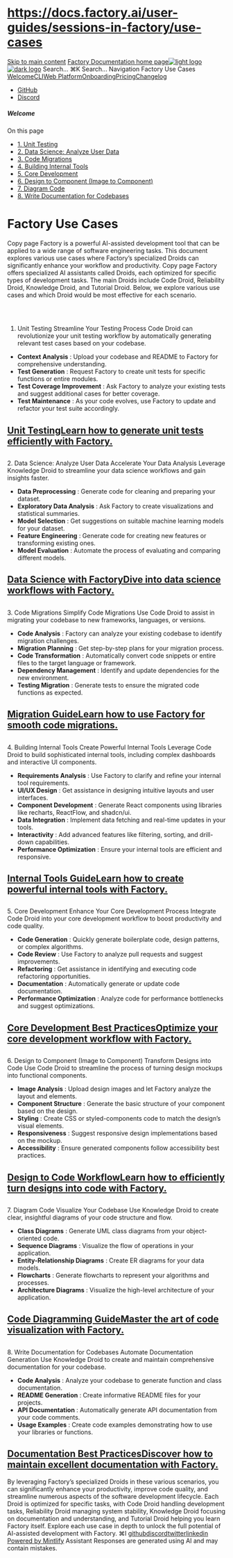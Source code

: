 # https://docs.factory.ai/user-guides/sessions-in-factory/use-cases

[Skip to main content](https://docs.factory.ai/user-guides/sessions-in-factory/use-cases#content-area)
[Factory Documentation home page![light logo](https://mintcdn.com/factory/znfImxXlrso1kEgo/logo/light.svg?fit=max&auto=format&n=znfImxXlrso1kEgo&q=85&s=d542d979e6c1a1ab8ddddac1a646a327)![dark logo](https://mintcdn.com/factory/znfImxXlrso1kEgo/logo/dark.svg?fit=max&auto=format&n=znfImxXlrso1kEgo&q=85&s=5c00942d328806f6cdcc3c0b95cda358)](https://docs.factory.ai/)
Search...
⌘K
Search...
Navigation
Factory Use Cases
[Welcome](https://docs.factory.ai/welcome)[CLI](https://docs.factory.ai/cli/getting-started/overview)[Web Platform](https://docs.factory.ai/web/getting-started/overview)[Onboarding](https://docs.factory.ai/onboarding)[Pricing](https://docs.factory.ai/pricing)[Changelog](https://docs.factory.ai/changelog/1-8)
  * [GitHub](https://github.com/factory-ai/factory)
  * [Discord](https://discord.gg/EQ2DQM2F)


##### Welcome
On this page
  * [1. Unit Testing](https://docs.factory.ai/user-guides/sessions-in-factory/use-cases#1-unit-testing)
  * [2. Data Science: Analyze User Data](https://docs.factory.ai/user-guides/sessions-in-factory/use-cases#2-data-science%3A-analyze-user-data)
  * [3. Code Migrations](https://docs.factory.ai/user-guides/sessions-in-factory/use-cases#3-code-migrations)
  * [4. Building Internal Tools](https://docs.factory.ai/user-guides/sessions-in-factory/use-cases#4-building-internal-tools)
  * [5. Core Development](https://docs.factory.ai/user-guides/sessions-in-factory/use-cases#5-core-development)
  * [6. Design to Component (Image to Component)](https://docs.factory.ai/user-guides/sessions-in-factory/use-cases#6-design-to-component-image-to-component)
  * [7. Diagram Code](https://docs.factory.ai/user-guides/sessions-in-factory/use-cases#7-diagram-code)
  * [8. Write Documentation for Codebases](https://docs.factory.ai/user-guides/sessions-in-factory/use-cases#8-write-documentation-for-codebases)


# Factory Use Cases
Copy page
Factory is a powerful AI-assisted development tool that can be applied to a wide range of software engineering tasks. This document explores various use cases where Factory’s specialized Droids can significantly enhance your workflow and productivity.
Copy page
Factory offers specialized AI assistants called Droids, each optimized for specific types of development tasks. The main Droids include Code Droid, Reliability Droid, Knowledge Droid, and Tutorial Droid. Below, we explore various use cases and which Droid would be most effective for each scenario.
##
[​](https://docs.factory.ai/user-guides/sessions-in-factory/use-cases#1-unit-testing)
1. Unit Testing
Streamline Your Testing Process
Code Droid can revolutionize your unit testing workflow by automatically generating relevant test cases based on your codebase.
  * **Context Analysis** : Upload your codebase and README to Factory for comprehensive understanding.
  * **Test Generation** : Request Factory to create unit tests for specific functions or entire modules.
  * **Test Coverage Improvement** : Ask Factory to analyze your existing tests and suggest additional cases for better coverage.
  * **Test Maintenance** : As your code evolves, use Factory to update and refactor your test suite accordingly.

## [Unit TestingLearn how to generate unit tests efficiently with Factory.](https://docs.factory.ai/user-guides/use-cases/unit-testing)
##
[​](https://docs.factory.ai/user-guides/sessions-in-factory/use-cases#2-data-science%3A-analyze-user-data)
2. Data Science: Analyze User Data
Accelerate Your Data Analysis
Leverage Knowledge Droid to streamline your data science workflows and gain insights faster.
  * **Data Preprocessing** : Generate code for cleaning and preparing your dataset.
  * **Exploratory Data Analysis** : Ask Factory to create visualizations and statistical summaries.
  * **Model Selection** : Get suggestions on suitable machine learning models for your dataset.
  * **Feature Engineering** : Generate code for creating new features or transforming existing ones.
  * **Model Evaluation** : Automate the process of evaluating and comparing different models.

## [Data Science with FactoryDive into data science workflows with Factory.](https://docs.factory.ai/user-guides/use-cases/data-science)
##
[​](https://docs.factory.ai/user-guides/sessions-in-factory/use-cases#3-code-migrations)
3. Code Migrations
Simplify Code Migrations
Use Code Droid to assist in migrating your codebase to new frameworks, languages, or versions.
  * **Code Analysis** : Factory can analyze your existing codebase to identify migration challenges.
  * **Migration Planning** : Get step-by-step plans for your migration process.
  * **Code Transformation** : Automatically convert code snippets or entire files to the target language or framework.
  * **Dependency Management** : Identify and update dependencies for the new environment.
  * **Testing Migration** : Generate tests to ensure the migrated code functions as expected.

## [Migration GuideLearn how to use Factory for smooth code migrations.](https://docs.factory.ai/user-guides/use-cases/migrations)
##
[​](https://docs.factory.ai/user-guides/sessions-in-factory/use-cases#4-building-internal-tools)
4. Building Internal Tools
Create Powerful Internal Tools
Leverage Code Droid to build sophisticated internal tools, including complex dashboards and interactive UI components.
  * **Requirements Analysis** : Use Factory to clarify and refine your internal tool requirements.
  * **UI/UX Design** : Get assistance in designing intuitive layouts and user interfaces.
  * **Component Development** : Generate React components using libraries like recharts, ReactFlow, and shadcn/ui.
  * **Data Integration** : Implement data fetching and real-time updates in your tools.
  * **Interactivity** : Add advanced features like filtering, sorting, and drill-down capabilities.
  * **Performance Optimization** : Ensure your internal tools are efficient and responsive.

## [Internal Tools GuideLearn how to create powerful internal tools with Factory.](https://docs.factory.ai/user-guides/use-cases/building-internal-tools)
##
[​](https://docs.factory.ai/user-guides/sessions-in-factory/use-cases#5-core-development)
5. Core Development
Enhance Your Core Development Process
Integrate Code Droid into your core development workflow to boost productivity and code quality.
  * **Code Generation** : Quickly generate boilerplate code, design patterns, or complex algorithms.
  * **Code Review** : Use Factory to analyze pull requests and suggest improvements.
  * **Refactoring** : Get assistance in identifying and executing code refactoring opportunities.
  * **Documentation** : Automatically generate or update code documentation.
  * **Performance Optimization** : Analyze code for performance bottlenecks and suggest optimizations.

## [Core Development Best PracticesOptimize your core development workflow with Factory.](https://docs.factory.ai/user-guides/use-cases/core-development)
##
[​](https://docs.factory.ai/user-guides/sessions-in-factory/use-cases#6-design-to-component-image-to-component)
6. Design to Component (Image to Component)
Transform Designs into Code
Use Code Droid to streamline the process of turning design mockups into functional components.
  * **Image Analysis** : Upload design images and let Factory analyze the layout and elements.
  * **Component Structure** : Generate the basic structure of your component based on the design.
  * **Styling** : Create CSS or styled-components code to match the design’s visual elements.
  * **Responsiveness** : Suggest responsive design implementations based on the mockup.
  * **Accessibility** : Ensure generated components follow accessibility best practices.

## [Design to Code WorkflowLearn how to efficiently turn designs into code with Factory.](https://docs.factory.ai/user-guides/use-cases/design-to-component)
##
[​](https://docs.factory.ai/user-guides/sessions-in-factory/use-cases#7-diagram-code)
7. Diagram Code
Visualize Your Codebase
Use Knowledge Droid to create clear, insightful diagrams of your code structure and flow.
  * **Class Diagrams** : Generate UML class diagrams from your object-oriented code.
  * **Sequence Diagrams** : Visualize the flow of operations in your application.
  * **Entity-Relationship Diagrams** : Create ER diagrams for your data models.
  * **Flowcharts** : Generate flowcharts to represent your algorithms and processes.
  * **Architecture Diagrams** : Visualize the high-level architecture of your application.

## [Code Diagramming GuideMaster the art of code visualization with Factory.](https://docs.factory.ai/user-guides/use-cases/code-diagrams)
##
[​](https://docs.factory.ai/user-guides/sessions-in-factory/use-cases#8-write-documentation-for-codebases)
8. Write Documentation for Codebases
Automate Documentation Generation
Use Knowledge Droid to create and maintain comprehensive documentation for your codebase.
  * **Code Analysis** : Analyze your codebase to generate function and class documentation.
  * **README Generation** : Create informative README files for your projects.
  * **API Documentation** : Automatically generate API documentation from your code comments.
  * **Usage Examples** : Create code examples demonstrating how to use your libraries or functions.

## [Documentation Best PracticesDiscover how to maintain excellent documentation with Factory.](https://docs.factory.ai/user-guides/use-cases/documentation)
By leveraging Factory’s specialized Droids in these various scenarios, you can significantly enhance your productivity, improve code quality, and streamline numerous aspects of the software development lifecycle. Each Droid is optimized for specific tasks, with Code Droid handling development tasks, Reliability Droid managing system stability, Knowledge Droid focusing on documentation and understanding, and Tutorial Droid helping you learn Factory itself. Explore each use case in depth to unlock the full potential of AI-assisted development with Factory.
⌘I
[github](https://github.com/factory-ai/factory)[discord](https://discord.gg/EQ2DQM2F)[twitter](https://twitter.com/factoryAI)[linkedin](https://www.linkedin.com/company/factory-hq/)
[Powered by Mintlify](https://mintlify.com?utm_campaign=poweredBy&utm_medium=referral&utm_source=factory)
Assistant
Responses are generated using AI and may contain mistakes.
